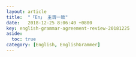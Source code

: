 ```yaml
---
layout: article
title:  "「En」 主谓一致"
date:   2018-12-25 8:06:40 +0800
key: english-grammar-agreement-review-20181225
aside:
  toc: true
category: [English, EnglishGrammer]
---
```


